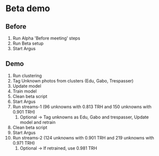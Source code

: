 # Beta demo

## Before

1. Run Alpha 'Before meeting' steps
2. Run Beta setup
3. Start Argus

## Demo

1. Run clustering
2. Tag Unknown photos from clusters (Edu, Gabo, Trespasser)
3. Update model
4. Train model
5. Clean beta script
6. Start Argus
7. Run streams-1 (96 unknowns with 0.813 TRH and 150 unknowns with 0.901 TRH)
   1. Optional -> Tag unknowns as Edu, Gabo and trespasser, Update model and retrain 
8. Clean beta script
9. Start Argus
10. Run streams-2 (124 unknowns with 0.901 TRH and 219 unknowns with 0.971 TRH)
    1. Optional -> If retrained, use 0.981 TRH
